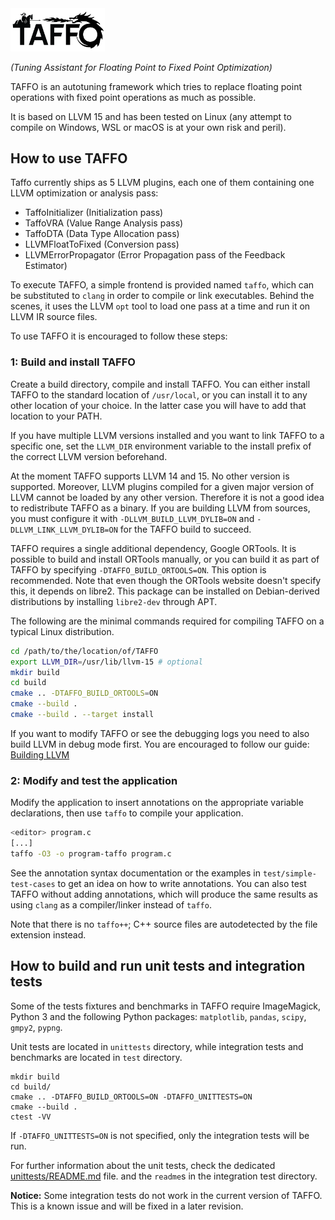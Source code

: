 <img src="doc/logo/TAFFO-logo-black.png" alt="TAFFO" width=30%>

*(Tuning Assistant for Floating Point to Fixed Point Optimization)*

TAFFO is an autotuning framework which tries to replace floating point operations with fixed point operations as much as possible.

It is based on LLVM 15 and has been tested on Linux (any attempt to compile on Windows, WSL or macOS is at your own risk and peril).

## How to use TAFFO

Taffo currently ships as 5 LLVM plugins, each one of them containing one LLVM optimization or analysis pass:

 - TaffoInitializer (Initialization pass)
 - TaffoVRA (Value Range Analysis pass)
 - TaffoDTA (Data Type Allocation pass)
 - LLVMFloatToFixed (Conversion pass)
 - LLVMErrorPropagator (Error Propagation pass of the Feedback Estimator)

To execute TAFFO, a simple frontend is provided named `taffo`, which can be substituted to `clang` in order to compile or link executables.
Behind the scenes, it uses the LLVM `opt` tool to load one pass at a time and run it on LLVM IR source files.

To use TAFFO it is encouraged to follow these steps:

### 1: Build and install TAFFO

Create a build directory, compile and install TAFFO.
You can either install TAFFO to the standard location of `/usr/local`, or you can install it to any other location of your choice.
In the latter case you will have to add that location to your PATH.

If you have multiple LLVM versions installed and you want to link TAFFO to a specific one, set the `LLVM_DIR` environment variable to the install prefix of the correct LLVM version beforehand.

At the moment TAFFO supports LLVM 14 and 15. No other version is supported.
Moreover, LLVM plugins compiled for a given major version of LLVM cannot be loaded by any other version. Therefore it is not a good idea to redistribute TAFFO as a binary.
If you are building LLVM from sources, you must configure it with `-DLLVM_BUILD_LLVM_DYLIB=ON` and `-DLLVM_LINK_LLVM_DYLIB=ON` for the TAFFO build to succeed.

TAFFO requires a single additional dependency, Google ORTools.
It is possible to build and install ORTools manually, or you can build it as part of TAFFO by specifying `-DTAFFO_BUILD_ORTOOLS=ON`.
This option is recommended.
Note that even though the ORTools website doesn't specify this, it depends on libre2.
This package can be installed on Debian-derived distributions by installing `libre2-dev` through APT.

The following are the minimal commands required for compiling TAFFO on a typical Linux distribution.

```sh
cd /path/to/the/location/of/TAFFO
export LLVM_DIR=/usr/lib/llvm-15 # optional
mkdir build
cd build
cmake .. -DTAFFO_BUILD_ORTOOLS=ON
cmake --build .
cmake --build . --target install
```

If you want to modify TAFFO or see the debugging logs you need to also build LLVM in debug mode first.
You are encouraged to follow our guide: [Building LLVM](doc/BuildingLLVM.md)

### 2: Modify and test the application

Modify the application to insert annotations on the appropriate variable declarations, then use `taffo` to compile your application.

```sh
<editor> program.c
[...]
taffo -O3 -o program-taffo program.c
```

See the annotation syntax documentation or the examples in `test/simple-test-cases` to get an idea on how to write annotations. You can also test TAFFO without adding annotations, which will produce the same results as using `clang` as a compiler/linker instead of `taffo`.

Note that there is no `taffo++`; C++ source files are autodetected by the file extension instead.

## How to build and run unit tests and integration tests

Some of the tests fixtures and benchmarks in TAFFO require ImageMagick, Python 3 and the following Python packages:
`matplotlib`, `pandas`, `scipy`, `gmpy2`, `pypng`.

Unit tests are located in `unittests` directory, while
integration tests and benchmarks are located in `test` directory.

```shell
mkdir build
cd build/
cmake .. -DTAFFO_BUILD_ORTOOLS=ON -DTAFFO_UNITTESTS=ON
cmake --build .
ctest -VV
```

If `-DTAFFO_UNITTESTS=ON` is not specified, only the integration tests will be run.

For further information about the unit tests, check the dedicated [unittests/README.md](unittests/README.md) file.
and the `readme`s in the integration test directory. 

**Notice:** Some integration tests do not work in the current version of TAFFO.
This is a known issue and will be fixed in a later revision.
